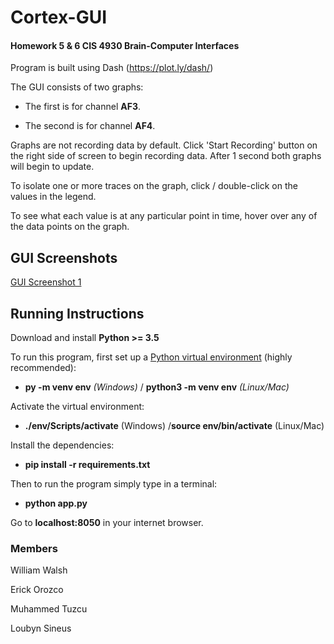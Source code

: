 # Cortex-GUI

#### Homework 5 & 6 CIS 4930 Brain-Computer Interfaces

Program is built using Dash (https://plot.ly/dash/)

The GUI consists of two graphs:

- The first is for channel **AF3**.

- The second is for channel **AF4**.

Graphs are not recording data by default. Click 'Start Recording' button on the right side of screen to begin recording data. After 1 second both graphs will begin to update. 

To isolate one or more traces on the graph, click / double-click on the values in the legend.

To see what each value is at any particular point in time, hover over any of the data points on the graph.

## GUI Screenshots
[GUI Screenshot 1](https://i.imgur.com/6jKRA2e.png)

## Running Instructions

Download and install **Python >= 3.5**

To run this program, first set up a [Python virtual environment](https://docs.python.org/3/tutorial/venv.html) (highly recommended):

- **py -m venv env** *(Windows)* / **python3 -m venv env** *(Linux/Mac)*

Activate the virtual environment:

- **./env/Scripts/activate** (Windows) /**source env/bin/activate** (Linux/Mac)

Install the dependencies:

- **pip install -r requirements.txt**

Then to run the program simply type in a terminal:

- **python app.py**

Go to **localhost:8050** in your internet browser. 

### Members
William Walsh

Erick Orozco

Muhammed Tuzcu

Loubyn Sineus
